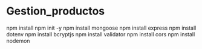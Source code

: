 # Gestion_productos

npm install
npm init -y
npm install mongoose
npm install express
npm install dotenv
npm install bcryptjs
npm install validator
npm install cors
npm install nodemon
